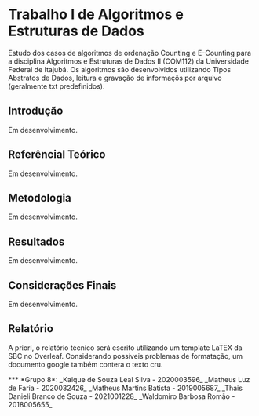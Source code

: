 # Trabalho I de Algoritmos e Estruturas de Dados 
<p>Estudo dos casos de algoritmos de ordenação Counting e E-Counting para a disciplina Algoritmos e Estruturas de Dados II (COM112)  da Universidade Federal de Itajubá. Os algoritmos são desenvolvidos utilizando Tipos Abstratos de Dados, leitura e gravação de informaçõs por arquivo (geralmente txt predefinidos).</p>

## Introdução
<p>Em desenvolvimento.</p>

## Referêncial Teórico
<p>Em desenvolvimento.</p>

## Metodologia
<p>Em desenvolvimento.</p>

## Resultados
<p>Em desenvolvimento.</p>

## Considerações Finais
<p>Em desenvolvimento.</p>

## Relatório
<p>A priori, o relatório técnico será escrito utilizando um template LaTEX da SBC no Overleaf. Considerando possíveis problemas de formatação, um documento google também contera o texto cru.</p>
***
*Grupo 8*:
_Kaique de Souza Leal Silva - 2020003596_
_Matheus Luz de Faria - 2020032426_
_Matheus Martins Batista - 2019005687_
_Thais Danieli Branco de Souza - 2021001228_
_Waldomiro Barbosa Romão - 2018005655_